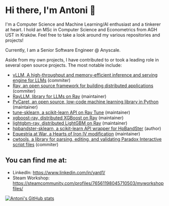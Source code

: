 # Hi there, I'm Antoni 👋

I'm a Computer Science and Machine Learning/AI enthusiast and a tinkerer at heart. I hold an MSc in Computer Science and Econometrics from AGH UST in Kraków. Feel free to take a look around my various repositories and projects!

Currently, I am a Senior Software Engineer @ Anyscale.

Aside from my own projects, I have contributed to or took a leading role in several open source projects. The most notable include:

* [vLLM, A high-throughput and memory-efficient inference and serving engine for LLMs](https://github.com/vllm-project/vllm) (commiter)
* [Ray, an open source framework for building distributed applications](https://github.com/ray-project/ray) (commiter)
* [RayLLM, library for LLMs on Ray](https://github.com/ray-project/ray-llm) (maintainer)
* [PyCaret, an open source, low-code machine learning library in Python](https://github.com/pycaret/pycaret) (maintainer)
* [tune-sklearn, a scikit-learn API on Ray Tune](https://github.com/ray-project/tune-sklearn) (maintainer)
* [xgboost-ray, distributed XGBoost on Ray](https://github.com/ray-project/xgboost_ray) (maintainer)
* [lightgbm-ray, distributed LightGBM on Ray](https://github.com/ray-project/lightgbm_ray) (maintainer)
* [hpbandster-sklearn, a scikit-learn API wrapper for HpBandSter](https://github.com/Yard1/hpbandster-sklearn) (author)
* [Equestria at War, a Hearts of Iron IV modification](https://github.com/EaW-Team/equestria_dev) (maintainer)
* [cwtools, a library for parsing, editing, and validating Paradox Interactive script files](https://github.com/cwtools/) (commiter)

## You can find me at:
 
* LinkedIn: https://www.linkedin.com/in/yard1/
* Steam Workshop: https://steamcommunity.com/profiles/76561198045710503/myworkshopfiles/

[![Antoni's GitHub stats](https://github-readme-stats.vercel.app/api?username=Yard1)](https://github.com/anuraghazra/github-readme-stats)
